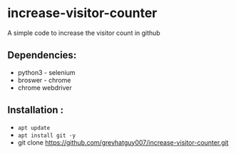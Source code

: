 # increase-visitor-counter
A simple code to increase the visitor count in github


## Dependencies:
  - python3 - selenium
  - broswer - chrome
  - chrome webdriver

## Installation :

* `apt update`
* `apt install git -y`
*  git clone https://github.com/greyhatguy007/increase-visitor-counter.git
